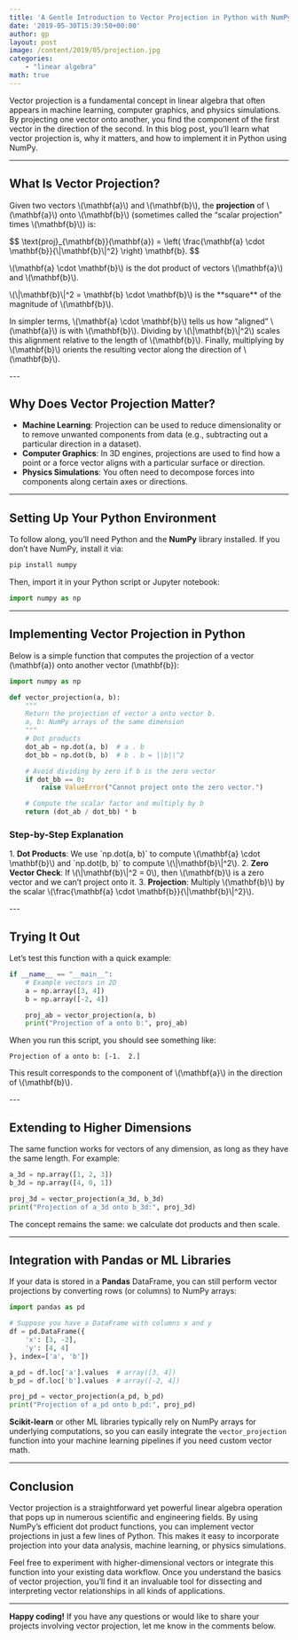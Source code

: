 ```yaml
---
title: 'A Gentle Introduction to Vector Projection in Python with NumPy'
date: '2019-05-30T15:39:50+00:00'
author: gp
layout: post
image: /content/2019/05/projection.jpg
categories:
    - "linear algebra"
math: true
---
```


Vector projection is a fundamental concept in linear algebra that often appears in  machine learning, computer graphics,
and physics simulations. 
By projecting one vector onto another, you find the component of the first vector in the direction of 
the second. In this blog post, you’ll learn what vector projection is, why it matters, and how to implement it in Python using NumPy.

---

## What Is Vector Projection?
<p>
Given two vectors \(\mathbf{a}\) and \(\mathbf{b}\), the <strong>projection</strong> of \(\mathbf{a}\) onto \(\mathbf{b}\) (sometimes called the “scalar projection” times \(\mathbf{b}\)) is:
</p>
$$
\text{proj}_{\mathbf{b}}(\mathbf{a}) 
= \left( \frac{\mathbf{a} \cdot \mathbf{b}}{\|\mathbf{b}\|^2} \right) \mathbf{b}.
$$

<p> \(\mathbf{a} \cdot \mathbf{b}\) is the dot product of vectors \(\mathbf{a}\) and \(\mathbf{b}\).</p>
<p> \(\|\mathbf{b}\|^2 = \mathbf{b} \cdot \mathbf{b}\) is the **square** of the magnitude of \(\mathbf{b}\).</p>
<p>
In simpler terms, \(\mathbf{a} \cdot \mathbf{b}\) tells us how “aligned” \(\mathbf{a}\) is with \(\mathbf{b}\). Dividing by \(\|\mathbf{b}\|^2\) scales this alignment relative to the length of \(\mathbf{b}\). Finally, multiplying by \(\mathbf{b}\) orients the resulting vector along the direction of \(\mathbf{b}\).
</p>
---

## Why Does Vector Projection Matter?
- **Machine Learning**: Projection can be used to reduce dimensionality or to remove unwanted components from data (e.g., subtracting out a particular direction in a dataset).
- **Computer Graphics**: In 3D engines, projections are used to find how a point or a force vector aligns with a particular surface or direction.  
- **Physics Simulations**: You often need to decompose forces into components along certain axes or directions.  

---

## Setting Up Your Python Environment

To follow along, you’ll need Python and the **NumPy** library installed. If you don’t have NumPy, install it via:

```bash
pip install numpy
```

Then, import it in your Python script or Jupyter notebook:

```python
import numpy as np
```

---

## Implementing Vector Projection in Python

Below is a simple function that computes the projection of a vector \(\mathbf{a}\) onto another vector \(\mathbf{b}\):

```python
import numpy as np

def vector_projection(a, b):
    """
    Return the projection of vector a onto vector b.
    a, b: NumPy arrays of the same dimension
    """
    # Dot products
    dot_ab = np.dot(a, b)  # a . b
    dot_bb = np.dot(b, b)  # b . b = ||b||^2

    # Avoid dividing by zero if b is the zero vector
    if dot_bb == 0:
        raise ValueError("Cannot project onto the zero vector.")

    # Compute the scalar factor and multiply by b
    return (dot_ab / dot_bb) * b
```

### Step-by-Step Explanation

<p>
1. <strong>Dot Products</strong>: We use `np.dot(a, b)` to compute \(\mathbf{a} \cdot \mathbf{b}\) and `np.dot(b, b)` to compute \(\|\mathbf{b}\|^2\).  
2. <strong>Zero Vector Check</strong>: If \(\|\mathbf{b}\|^2 = 0\), then \(\mathbf{b}\) is a zero vector and we can’t project onto it.  
3. <strong>Projection</strong>: Multiply \(\mathbf{b}\) by the scalar \(\frac{\mathbf{a} \cdot \mathbf{b}}{\|\mathbf{b}\|^2}\).  
</p>
---

## Trying It Out

Let’s test this function with a quick example:

```python
if __name__ == "__main__":
    # Example vectors in 2D
    a = np.array([3, 4])
    b = np.array([-2, 4])

    proj_ab = vector_projection(a, b)
    print("Projection of a onto b:", proj_ab)
```

When you run this script, you should see something like:

```
Projection of a onto b: [-1.  2.]
```
<p>
This result corresponds to the component of \(\mathbf{a}\) in the direction of \(\mathbf{b}\).
</p>
---

## Extending to Higher Dimensions

The same function works for vectors of any dimension, as long as they have the same length. For example:

```python
a_3d = np.array([1, 2, 3])
b_3d = np.array([4, 0, 1])

proj_3d = vector_projection(a_3d, b_3d)
print("Projection of a_3d onto b_3d:", proj_3d)
```

The concept remains the same: we calculate dot products and then scale.

---

## Integration with Pandas or ML Libraries

If your data is stored in a **Pandas** DataFrame, you can still perform vector projections by converting rows (or columns) to NumPy arrays:

```python
import pandas as pd

# Suppose you have a DataFrame with columns x and y
df = pd.DataFrame({
    'x': [3, -2],
    'y': [4, 4]
}, index=['a', 'b'])

a_pd = df.loc['a'].values  # array([3, 4])
b_pd = df.loc['b'].values  # array([-2, 4])

proj_pd = vector_projection(a_pd, b_pd)
print("Projection of a_pd onto b_pd:", proj_pd)
```

**Scikit-learn** or other ML libraries typically rely on NumPy arrays for underlying computations, so you can easily integrate the `vector_projection` function into your machine learning pipelines if you need custom vector math.

---

## Conclusion

Vector projection is a straightforward yet powerful linear algebra operation that pops up in numerous scientific and engineering fields. By using NumPy’s efficient dot product functions, you can implement vector projections in just a few lines of Python. This makes it easy to incorporate projection into your data analysis, machine learning, or physics simulations.

Feel free to experiment with higher-dimensional vectors or integrate this function into your existing data workflow. Once you understand the basics of vector projection, you’ll find it an invaluable tool for dissecting and interpreting vector relationships in all kinds of applications.

---

**Happy coding!** If you have any questions or would like to share your projects involving vector projection, let me know in the comments below.
